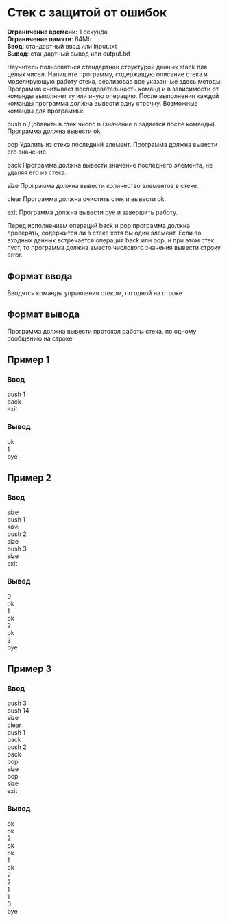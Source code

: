# Стек с защитой от ошибок

**Ограничение времени**: 1 секунда  
**Ограничение памяти**: 64Mb  
**Ввод**: стандартный ввод или input.txt  
**Вывод**: стандартный вывод или output.txt

Научитесь пользоваться стандартной структурой данных stack для целых чисел. Напишите программу, содержащую описание стека и моделирующую работу стека, реализовав все указанные здесь методы. Программа считывает последовательность команд и в зависимости от команды выполняет ту или иную операцию. После выполнения каждой команды программа должна вывести одну строчку. Возможные команды для программы:

push n
Добавить в стек число n (значение n задается после команды). Программа должна вывести ok.

pop
Удалить из стека последний элемент. Программа должна вывести его значение.

back
Программа должна вывести значение последнего элемента, не удаляя его из стека.

size
Программа должна вывести количество элементов в стеке.

clear
Программа должна очистить стек и вывести ok.

exit
Программа должна вывести bye и завершить работу.

Перед исполнением операций back и pop программа должна проверять, содержится ли в стеке хотя бы один элемент. Если во входных данных встречается операция back или pop, и при этом стек пуст, то программа должна вместо числового значения вывести строку error.

## Формат ввода

Вводятся команды управления стеком, по одной на строке

## Формат вывода

Программа должна вывести протокол работы стека, по одному сообщению на строке

## Пример 1

### Ввод

push 1  
back  
exit

### Вывод

ok  
1  
bye

## Пример 2

### Ввод

size  
push 1  
size  
push 2  
size  
push 3  
size  
exit

### Вывод

0  
ok  
1  
ok  
2  
ok  
3  
bye

## Пример 3

### Ввод

push 3  
push 14  
size  
clear  
push 1  
back  
push 2  
back  
pop  
size  
pop  
size  
exit

### Вывод

ok  
ok  
2  
ok  
ok  
1  
ok  
2  
2  
1  
1  
0  
bye
